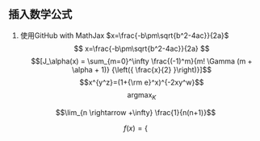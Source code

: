 ## 插入数学公式

1. 使用GitHub with MathJax $x=\frac{-b\pm\sqrt{b^2-4ac}}{2a}$
$$
x=\frac{-b\pm\sqrt{b^2-4ac}}{2a}
$$
$$[J_\alpha(x) = \sum_{m=0}^\infty \frac{(-1)^m}{m! \Gamma (m + \alpha + 1)} {\left({ \frac{x}{2} }\right)}]$$
$$x^{y^z}=(1+{\rm e}^x)^{-2xy^w}$$
$$\mathop{argmax}_{K}$$

$$\lim_{n \rightarrow +\infty} \frac{1}{n(n+1)}$$

$$ f(x)=\left\{$$
